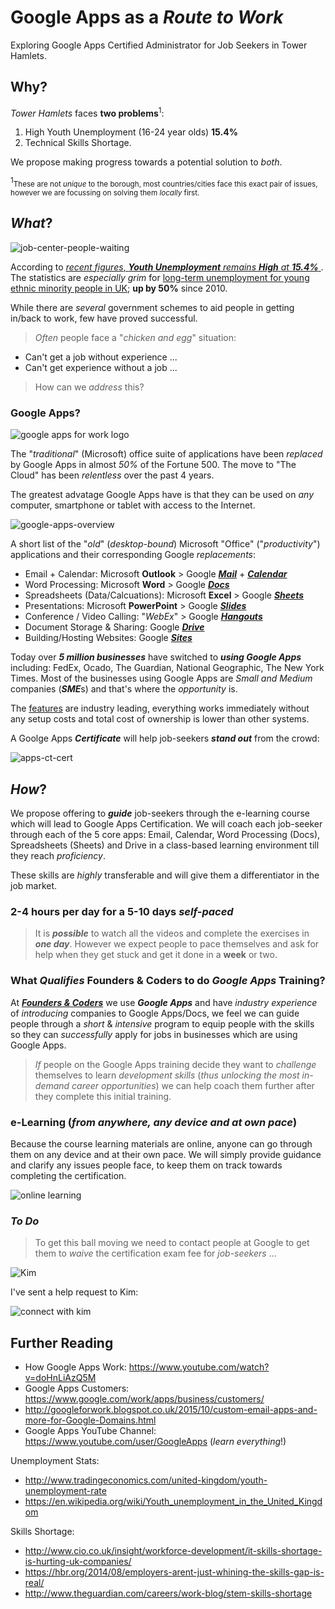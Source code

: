# Google Apps as a *Route to Work*

Exploring Google Apps Certified Administrator for Job Seekers in Tower Hamlets.

## Why?

*Tower Hamlets* faces **two problems**<sup>1</sup>:

1. High Youth Unemployment (16-24 year olds) **15.4%**
2. Technical Skills Shortage.  

We propose making progress towards a potential solution to *both*.

<sup>1</sup><small>These are not *unique* to the borough,
most countries/cities face this exact pair of issues,
however we are focussing on solving them *locally* first.</small>

## *What*?

![job-center-people-waiting](https://cloud.githubusercontent.com/assets/194400/10373918/3610fe5a-6de8-11e5-98f1-40b6da171bf9.jpg)

According to [*recent figures*, ***Youth Unemployment*** *remains* ***High*** *at* ***15.4%*** ](http://www.theguardian.com/society/2015/feb/22/youth-unemployment-jobless-figure).
The statistics are *especially grim* for [long-term unemployment for young ethnic minority people in
UK](http://www.theguardian.com/society/2015/mar/10/50-rise-in-long-term-unemployed-youngsters-from-uk-ethnic-minorities); **up by 50%** since 2010.

While there are *several* government schemes to aid people in
getting in/back to work, few have proved successful.  

> *Often* people face a "*chicken and egg*" situation:
+ Can't get a job without experience ...
+ Can't get experience without a job ...  
> How can we *address* this?


### Google Apps?

![google apps for work logo](https://cloud.githubusercontent.com/assets/194400/10389969/553b6d08-6e6d-11e5-921d-bb0bbc244e37.png)

The "*traditional*" (Microsoft) office suite of applications have
been *replaced* by Google Apps in almost *50%* of the Fortune 500.
The move to "The Cloud" has been *relentless* over the past 4 years.

The greatest advatage Google Apps have is that they can be used on *any* computer, smartphone or tablet with access to the Internet.

![google-apps-overview](https://cloud.githubusercontent.com/assets/194400/10400595/891cb624-6eb1-11e5-9820-3eedb6c971d4.png)

A short list of the "*old*" (*desktop-bound*) Microsoft "Office" ("*productivity*") applications and their corresponding Google
*replacements*:

+ Email + Calendar: Microsoft **Outlook** > Google [***Mail***](https://www.google.com/work/apps/business/products/gmail/) + [***Calendar***](https://www.google.com/work/apps/business/products/calendar/)
+ Word Processing: Microsoft **Word** > Google [***Docs***](https://www.google.com/work/apps/business/products/docs/)
+ Spreadsheets (Data/Calcuations): Microsoft **Excel** > Google [***Sheets***](https://www.google.com/work/apps/business/products/sheets/)
+ Presentations: Microsoft **PowerPoint** > Google [***Slides***](https://www.google.com/work/apps/business/products/slides/)
+ Conference / Video Calling: "*WebEx*" > Google [***Hangouts***](https://www.google.com/work/apps/business/products/hangouts/)
+ Document Storage & Sharing: Google [***Drive***](https://www.google.com/work/apps/business/products/drive/)
+ Building/Hosting Websites: Google [***Sites***](https://www.google.com/work/apps/business/products/sites/)

Today over ***5 million businesses*** have switched to ***using Google Apps*** including:
FedEx, Ocado, The Guardian, National Geographic, The New York Times.
Most of the businesses using Google Apps are *Small and Medium* companies (***SME***s) and that's where the *opportunity* is.


The [features](https://www.google.com/work/apps/business/products/)  are industry leading, everything works immediately without
any setup costs and total cost of ownership is lower than other systems.

A Goolge Apps ***Certificate*** will help job-seekers ***stand out***
from the crowd:

![apps-ct-cert](https://cloud.githubusercontent.com/assets/194400/10390118/74e2d5a0-6e6e-11e5-8f87-61209fb0c2fd.jpg)

## *How*?

We propose offering to ***guide*** job-seekers through the
e-learning course which will lead to Google Apps Certification.
We will coach each job-seeker through each of the 5 core apps:
Email, Calendar, Word Processing (Docs), Spreadsheets (Sheets) and Drive in a class-based learning environment till they reach *proficiency*.

These skills are *highly* transferable and will give them
a differentiator in the job market.

### 2-4 hours per day for a 5-10 days *self-paced*

> It is ***possible*** to watch all the videos and complete the exercises in ***one day***. However we expect people to pace themselves and ask for help when they get stuck and get it done in a **week** or two.

### What *Qualifies* Founders & Coders to do *Google Apps* Training?

At [***Founders & Coders***](http://www.foundersandcoders.com/about/) we use ***Google Apps*** and have
*industry experience* of *introducing* companies to Google Apps/Docs,
we feel we can guide people through a *short* & *intensive*
program to equip people with the skills so they can *successfully* apply for jobs in businesses which are using Google Apps.

> *If* people on the Google Apps training decide they want to
*challenge* themselves to learn *development skills*
(*thus unlocking the most in-demand career opportunities*)
we can help coach them further after
they complete this initial training.

### e-Learning (*from anywhere, any device and at own pace*)

Because the course learning materials are online, anyone can
go through them on any device and at their own pace.
We will simply provide guidance and clarify any issues people face,
to keep them on track towards completing the certification.

![online learning](https://cloud.githubusercontent.com/assets/194400/10389575/b28bcb36-6e6a-11e5-9f63-00ba0509ec22.png)


### *To Do*

> To get this ball moving we need to contact people at Google
to get them to *waive* the certification exam fee for *job-seekers* ...

![Kim](https://cloud.githubusercontent.com/assets/194400/10390626/ba503a3a-6e71-11e5-9b84-ba233c0a02ef.png)

I've sent a help request to Kim:

![connect with kim](https://cloud.githubusercontent.com/assets/194400/10390738/6a84de4c-6e72-11e5-9d4b-bb93c19f11a9.png)


## Further Reading

+ How Google Apps Work: https://www.youtube.com/watch?v=doHnLiAzQ5M
+ Google Apps Customers: https://www.google.com/work/apps/business/customers/
+ http://googleforwork.blogspot.co.uk/2015/10/custom-email-apps-and-more-for-Google-Domains.html
+ Google Apps YouTube Channel:
https://www.youtube.com/user/GoogleApps (*learn everything*!)

Unemployment Stats:
+ http://www.tradingeconomics.com/united-kingdom/youth-unemployment-rate
+ https://en.wikipedia.org/wiki/Youth_unemployment_in_the_United_Kingdom

Skills Shortage:
+ http://www.cio.co.uk/insight/workforce-development/it-skills-shortage-is-hurting-uk-companies/
+ https://hbr.org/2014/08/employers-arent-just-whining-the-skills-gap-is-real/
+ http://www.theguardian.com/careers/work-blog/stem-skills-shortage
